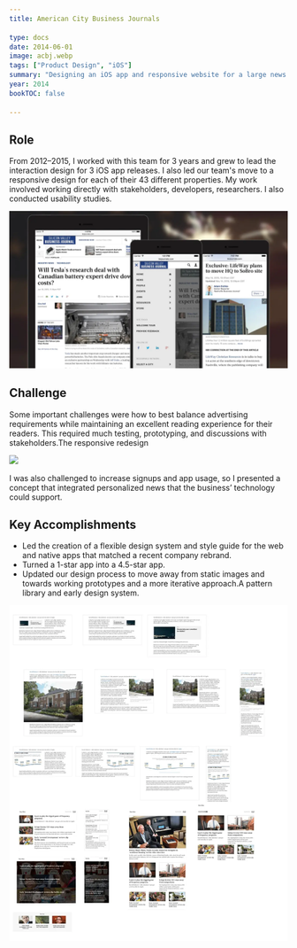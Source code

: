 ```yaml
---
title: American City Business Journals

type: docs
date: 2014-06-01
image: acbj.webp
tags: ["Product Design", "iOS"]
summary: "Designing an iOS app and responsive website for a large news publisher."
year: 2014
bookTOC: false

---
```

## Role
From 2012–2015, I worked with this team for 3 years and grew to lead the interaction design for 3 iOS app releases. I also led our team's move to a responsive design for each of their 43 different properties. My work involved working directly with stakeholders, developers, researchers. I also conducted usability studies.

![](acbj-mobile-web2x.webp)

## Challenge
Some important challenges were how to best balance advertising requirements while maintaining an excellent reading experience for their readers. This required much testing, prototyping, and discussions with stakeholders.The responsive redesign

![](acbj-pattern-library@2x-2.webp)

I was also challenged to increase signups and app usage, so I presented a concept that integrated personalized news that the business’ technology could support.

## Key Accomplishments

- Led the creation of a flexible design system and style guide for the web and native apps that matched a recent company rebrand.
- Turned a 1-star app into a 4.5-star app.
- Updated our design process to move away from static images and towards working prototypes and a more iterative approach.A pattern library and early design system.

![](acbj-redesign.webp)